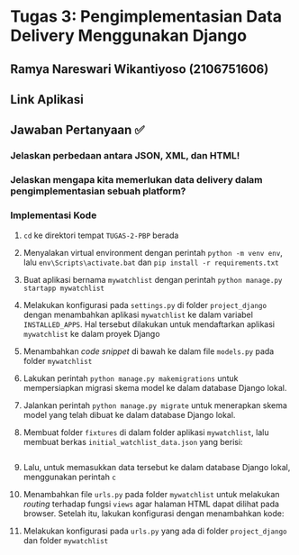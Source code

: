 # Tugas 3: Pengimplementasian Data Delivery Menggunakan Django

## Ramya Nareswari Wikantiyoso (2106751606)


## Link Aplikasi

## Jawaban Pertanyaan ✅

### Jelaskan perbedaan antara JSON, XML, dan HTML!

### Jelaskan mengapa kita memerlukan data delivery dalam pengimplementasian sebuah platform?

### Implementasi Kode
1. `cd` ke direktori tempat `TUGAS-2-PBP` berada
2. Menyalakan virtual environment dengan perintah `python -m venv env`, lalu `env\Scripts\activate.bat` dan `pip install -r requirements.txt`
2. Buat aplikasi bernama `mywatchlist` dengan perintah `python manage.py startapp mywatchlist`
3. Melakukan konfigurasi pada `settings.py` di folder `project_django` dengan menambahkan aplikasi `mywatchlist` ke dalam variabel `INSTALLED_APPS`. Hal tersebut dilakukan untuk mendaftarkan aplikasi `mywatchlist` ke dalam proyek Django

5. Menambahkan *code snippet* di bawah ke dalam file `models.py` pada folder `mywatchlist`

6. Lakukan perintah `python manage.py makemigrations` untuk mempersiapkan migrasi skema model ke dalam database Django lokal.

7. Jalankan perintah `python manage.py migrate` untuk menerapkan skema model yang telah dibuat ke dalam database Django lokal.

8. Membuat folder `fixtures` di dalam folder aplikasi `mywatchlist`, lalu membuat berkas `initial_watchlist_data.json` yang berisi:
```

```
9. Lalu, untuk memasukkan data tersebut ke dalam database Django lokal, menggunakan perintah `c`

3. Menambahkan file `urls.py` pada folder `mywatchlist` untuk melakukan *routing* terhadap fungsi `views` agar halaman HTML dapat dilihat pada browser. Setelah itu, lakukan konfigurasi dengan menambahkan kode:

4. Melakukan konfigurasi pada `urls.py` yang ada di folder `project_django` dan folder `mywatchlist`
